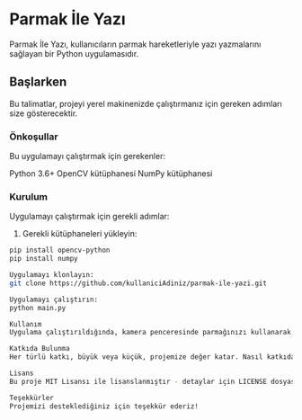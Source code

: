 # Parmak İle Yazı

Parmak İle Yazı, kullanıcıların parmak hareketleriyle yazı yazmalarını sağlayan bir Python uygulamasıdır.

## Başlarken

Bu talimatlar, projeyi yerel makinenizde çalıştırmanız için gereken adımları size gösterecektir.

### Önkoşullar

Bu uygulamayı çalıştırmak için gerekenler:


Python 3.6+ OpenCV kütüphanesi NumPy kütüphanesi


### Kurulum

Uygulamayı çalıştırmak için gerekli adımlar:

1. Gerekli kütüphaneleri yükleyin:

```bash
pip install opencv-python
pip install numpy

Uygulamayı klonlayın:
git clone https://github.com/kullaniciAdiniz/parmak-ile-yazi.git

Uygulamayı çalıştırın:
python main.py

Kullanım
Uygulama çalıştırıldığında, kamera penceresinde parmağınızı kullanarak yazı yazabilirsiniz.

Katkıda Bulunma
Her türlü katkı, büyük veya küçük, projemize değer katar. Nasıl katkıda bulunabileceğinizi öğrenmek için CONTRIBUTING.md dosyasına bakın.

Lisans
Bu proje MIT Lisansı ile lisanslanmıştır - detaylar için LICENSE dosyasına bakın.

Teşekkürler
Projemizi desteklediğiniz için teşekkür ederiz!
